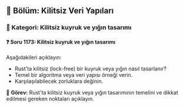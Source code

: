 ## 📘 Bölüm: Kilitsiz Veri Yapıları
### 🔹 Kategori: Kilitsiz kuyruk ve yığın tasarımı
#### ❓ Soru 1173: Kilitsiz kuyruk ve yığın tasarımı

Aşağıdakileri açıklayın:

- Rust'ta kilitsiz (lock-free) bir kuyruk veya yığın nasıl tasarlanır?
- Temel bir algoritma veya veri yapısı örneği verin.
- Karşılaşılabilecek zorluklara değinin.

🔧 **Görev:** Rust'ta kilitsiz kuyruk veya yığın tasarımının temelini ve dikkat edilmesi gereken noktaları açıklayın.
